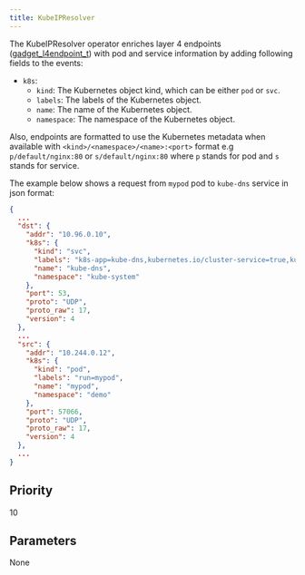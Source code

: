 ```yaml
---
title: KubeIPResolver
---
```


The KubeIPResolver operator enriches layer 4 endpoints ([gadget_l4endpoint_t](../../gadget-devel/gadget-ebpf-api.md#struct-gadget_l4endpoint_t))
with pod and service information by adding following fields to the events:

- `k8s`:
  - `kind`: The Kubernetes object kind, which can be either `pod` or `svc`.
  - `labels`: The labels of the Kubernetes object.
  - `name`: The name of the Kubernetes object.
  - `namespace`: The namespace of the Kubernetes object.

Also, endpoints are formatted to use the Kubernetes metadata when available with `<kind>/<namespace>/<name>:<port>`
format e.g `p/default/nginx:80` or `s/default/nginx:80` where `p` stands for pod and `s` stands for service.

The example below shows a request from `mypod` pod to `kube-dns` service in json format:

```json
{
  ...
  "dst": {
    "addr": "10.96.0.10",
    "k8s": {
      "kind": "svc",
      "labels": "k8s-app=kube-dns,kubernetes.io/cluster-service=true,kubernetes.io/name=CoreDNS",
      "name": "kube-dns",
      "namespace": "kube-system"
    },
    "port": 53,
    "proto": "UDP",
    "proto_raw": 17,
    "version": 4
  },
  ...
  "src": {
    "addr": "10.244.0.12",
    "k8s": {
      "kind": "pod",
      "labels": "run=mypod",
      "name": "mypod",
      "namespace": "demo"
    },
    "port": 57066,
    "proto": "UDP",
    "proto_raw": 17,
    "version": 4
  },
  ...
}
```


## Priority

10

## Parameters

None
